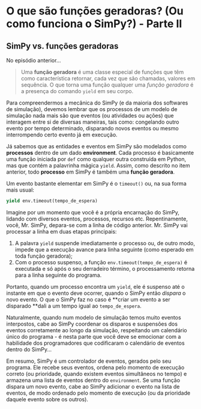 # O que são funções geradoras? \(Ou como funciona o SimPy?\) - Parte II

## SimPy vs. funções geradoras

No episódio anterior...

> Uma **função geradora** é uma classe especial de funções que têm como característica retornar, cada vez que são chamadas, valores em sequência. O que torna uma função qualquer uma _função geradora_ é a presença do comando `yield` em seu corpo.

Para compreendermos a mecânica do SimPy \(e da maioria dos softwares de simulação\), devemos lembrar que os processos de um modelo de simulação nada mais são que eventos \(ou atividades ou ações\) que interagem entre si de diversas maneiras, tais como: congelando outro evento por tempo determinado, disparando novos eventos ou mesmo interrompendo certo evento já em execução.

Já sabemos que as entidades e eventos em SimPy são modelados como **processos** dentro de um dado **environment**. Cada processo é basicamente uma função iniciada por `def` como qualquer outra construída em Python, mas que contém a palavrinha mágica `yield`. Assim, como descrito no item anterior, todo **processo** em SimPy é também uma **função geradora**.

Um evento bastante elementar em SimPy é o `timeout()` ou, na sua forma mais usual:

```python
yield env.timeout(tempo_de_espera)
```

Imagine por um momento que você é a própria encarnação do SimPy, lidando com diversos eventos, processos, recursos etc. Repentinamente, você, Mr. SimPy, depara-se com a linha de código anterior. Mr. SimPy vai processar a linha em duas etapas principais:
1. A palavra `yield` suspende imediatamente o processo ou, de outro modo, impede que a execução avance para linha seguinte \(como esperado em toda função geradora\);
2. Com o processo suspenso, a função `env.timeout(tempo_de_espera)` é executada e só após o seu derradeiro término, o processamento retorna para a linha seguinte do programa.

Portanto, quando um processo encontra um `yield`, ele é suspenso até o instante em que o evento deve ocorrer, quando o SimPy então _dispara_ o novo evento. O que o SimPy faz no caso é **criar um evento a ser disparado **dali a um tempo igual ao `tempo_de_espera`.

Naturalmente, quando num modelo de simulação temos muito eventos interpostos, cabe ao SimPy coordenar os disparos e suspensões dos eventos corretamente ao longo da simulação, respeitando um calendário único do programa - é nesta parte que você deve se emocionar com a habilidade dos programadores que codificaram o calendário de eventos dentro do SimPy...

Em resumo, SimPy é um controlador de eventos, gerados pelo seu programa. Ele recebe seus eventos, ordena pelo momento de execução correto \(ou prioridade, quando existem eventos simultâneos no tempo\) e armazena uma lista de eventos dentro do `environment`. Se uma função dispara um novo evento, cabe ao SimPy adicionar o evento na lista de eventos, de modo ordenado pelo momento de execução \(ou da prioridade daquele evento sobre os outros\).

